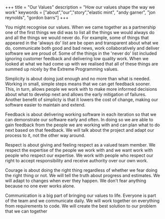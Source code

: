 +++
title =  "Our Values"
description = "How our values shape the way we work"
keywords = ["about","our","story","elastic mint", "andy garner", "jon reynolds", "gordon barrs"]
+++

You might recognise our values. When we came together as a partnership one of the first things we did was to list all the things we would always do and all the things we would never do. For example, some of things that appeared in the 'always do' list are be open and transparent about what we do, communicate both good and bad news, work collaboratively and deliver software we are proud of.  Some of the things in the 'never do' list included ignoring customer feedback and delivering low quality work. When we looked at what we had come up with we realised that all of these things are summed up nicely by the Extreme Programming values.

Simplicity is about doing just enough and no more than what is needed. Working in small, simple steps means that we can get feedback sooner.  This, in turn, allows people we work with to make more informed decisions about what to develop next and allows the early mitigation of failures.  Another benefit of simplicty is that it lowers the cost of change, making our software easier to maintain and extend.

Feedback is about delivering working software in each iteration so that we can demonstrate our software early and often. In doing so we are able to gain feedback from the people we are working with and can plan what to do next based on that feedback. We will talk about the project and adapt our process to it, not the other way around.

Respect is about giving and feeling respect as a valued team member. We respect the expertise of the people we work with and we want work with people who respect our expertise. We work with people who respect our right to accept responsibility and receive authority over our own work.

Courage is about doing the right thing regardless of whether we fear doing the right thing or not.  We will tell the truth about progress and estimates. We will adapt to changes when ever they happen.  We don't fear anything because no one ever works alone. 

Communication is a big part of bringing our values to life. Everyone is part of the team and we communicate daily. We will work together on everything from requirements to code. We will create the best solution to our problem that we can together